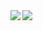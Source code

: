<img align="left" src="https://github-readme-stats.vercel.app/api?username=Gabriel-R-Pontes&show_icons=true&theme=shades-of-purple">
<img align="left" src="https://github-readme-stats.vercel.app/api/top-langs/?username=Gabriel-R-Pontes&layout=compact&theme=shades-of-purple">


